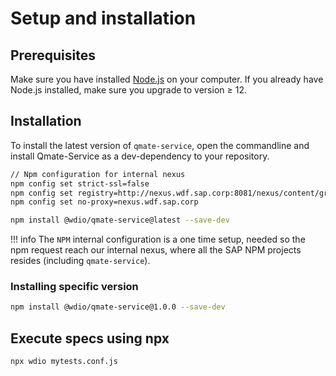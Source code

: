 # Setup and installation

## Prerequisites
Make sure you have installed [Node.js](https://nodejs.org/en/download/) on your computer. If you already have Node.js installed, make sure you upgrade to version ≥ 12.

## Installation
To install the latest version of `qmate-service`, open the commandline and install Qmate-Service as a dev-dependency to your repository.
```bash
// Npm configuration for internal nexus
npm config set strict-ssl=false
npm config set registry=http://nexus.wdf.sap.corp:8081/nexus/content/groups/build.milestones.npm/
npm config set no-proxy=nexus.wdf.sap.corp

npm install @wdio/qmate-service@latest --save-dev
```  

!!! info
    The `NPM` internal configuration is a one time setup, needed so the npm request reach our internal nexus, where all the SAP NPM projects resides (including `qmate-service`).

### Installing specific version

```bash
npm install @wdio/qmate-service@1.0.0 --save-dev
```

## Execute specs using npx

```bash
npx wdio mytests.conf.js
```
